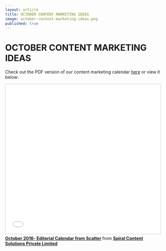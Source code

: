 ```yaml
---
layout: article
title: OCTOBER CONTENT MARKETING IDEAS
image: october-content-marketing-ideas.png
published: true
---
```


<h1 style="text-align:left">OCTOBER CONTENT MARKETING IDEAS</h1>

Check out the PDF version of our content marketing calendar <a target="_blank" href="http://bit.ly/2dnXkqS" class="btn btn-action">here</a>
or view it below:

<div>
    <iframe src="//www.slideshare.net/slideshow/embed_code/key/N494bTTShatlb" width="595" height="485" frameborder="0" marginwidth="0" marginheight="0" scrolling="no" style="border:1px solid #CCC; border-width:1px; margin-bottom:5px; max-width: 100%;" allowfullscreen> </iframe> <div style="margin-bottom:5px"> <strong> <a href="//www.slideshare.net/spiralcontent/october-2016-editorial-calendar-from-scatter" title="October 2016- Editorial Calendar from Scatter" target="_blank">October 2016- Editorial Calendar from Scatter</a> </strong> from <strong><a href="//www.slideshare.net/spiralcontent" target="_blank">Spiral Content Solutions Private Limited</a></strong></div>
</div>